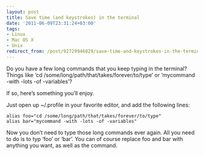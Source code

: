 ```yaml
---
layout: post
title: Save time (and keystrokes) in the terminal
date: '2011-06-09T23:31:24+03:00'
tags:
- Linux
- Mac OS X
- Unix
redirect_from: /post/92729946829/save-time-and-keystrokes-in-the-terminal
---
```


Do you have a few long commands that you keep typing in the terminal? Things like ‘cd /some/long/path/that/takes/forever/to/type’ or ‘mycommand -with -lots -of -variables’?

If so, here’s something you’ll enjoy.

Just open up ~/.profile in your favorite editor, and add the following lines:

    alias foo="cd /some/long/path/that/takes/forever/to/type"
    alias bar="mycommand -with -lots -of -variables"

Now you don’t need to type those long commands ever again. All you need to do is to typ ‘foo’ or ‘bar’. You can of course replace foo and bar with anything you want, as well as the command.
